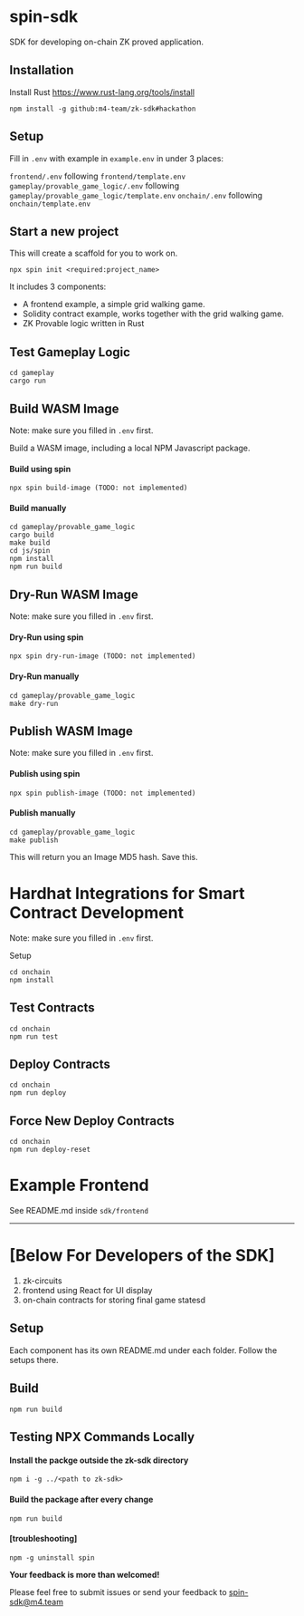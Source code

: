 # spin-sdk

SDK for developing on-chain ZK proved application.

## Installation

Install Rust
https://www.rust-lang.org/tools/install


`npm install -g github:m4-team/zk-sdk#hackathon`

## Setup

Fill in `.env` with example in `example.env` in under 3 places:

`frontend/.env` following `frontend/template.env`
`gameplay/provable_game_logic/.env` following `gameplay/provable_game_logic/template.env`
`onchain/.env` following `onchain/template.env`

## Start a new project

This will create a scaffold for you to work on.

`npx spin init <required:project_name>`

It includes 3 components:

-   A frontend example, a simple grid walking game.
-   Solidity contract example, works together with the grid walking game.
-   ZK Provable logic written in Rust

## Test Gameplay Logic

```
cd gameplay
cargo run
```

## Build WASM Image

Note: make sure you filled in `.env` first.

Build a WASM image, including a local NPM Javascript package.

#### Build using spin

```shell
npx spin build-image (TODO: not implemented)
```

#### Build manually

```shell
cd gameplay/provable_game_logic
cargo build
make build
cd js/spin
npm install
npm run build
```

## Dry-Run WASM Image

Note: make sure you filled in `.env` first.

#### Dry-Run using spin

```shell
npx spin dry-run-image (TODO: not implemented)
```

#### Dry-Run manually

```shell
cd gameplay/provable_game_logic
make dry-run
```

## Publish WASM Image

Note: make sure you filled in `.env` first.

#### Publish using spin

```shell
npx spin publish-image (TODO: not implemented)
```

#### Publish manually

```shell
cd gameplay/provable_game_logic
make publish
```

This will return you an Image MD5 hash. Save this.

# Hardhat Integrations for Smart Contract Development

Note: make sure you filled in `.env` first.

Setup

```shell
cd onchain
npm install
```

## Test Contracts

```shell
cd onchain
npm run test
```

## Deploy Contracts

```shell
cd onchain
npm run deploy
```

## Force New Deploy Contracts

```shell
cd onchain
npm run deploy-reset
```

# Example Frontend

See README.md inside `sdk/frontend`

---

# [Below For Developers of the SDK]

1. zk-circuits
2. frontend using React for UI display
3. on-chain contracts for storing final game statesd

## Setup

Each component has its own README.md under each folder. Follow the setups there.


## Build

`npm run build`

## Testing NPX Commands Locally

#### Install the packge outside the zk-sdk directory

`npm i -g ../<path to zk-sdk>`

#### Build the package after every change

`npm run build`

#### [troubleshooting]

`npm -g uninstall spin`



**Your feedback is more than welcomed!**   

Please feel free to submit issues or send your feedback to spin-sdk@m4.team


